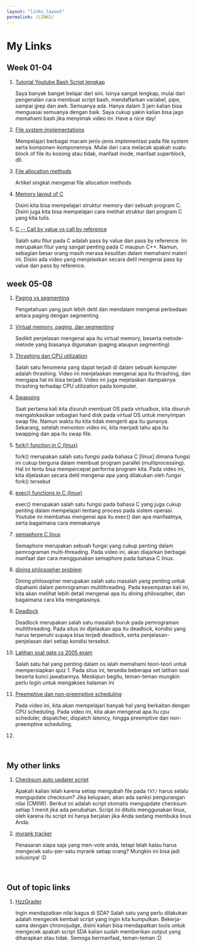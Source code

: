 ```yaml
---
layout: "links_layout"
permalink: /LINKS/
---
```



# My Links




## Week 01-04

1. [Tutorial Youtube Bash Script lengkap](https://www.youtube.com/watch?v=e7BufAVwDiM)

	Saya banyak banget belajar dari sini. Isinya sangat lengkap, mulai dari pengenalan cara membuat script bash, mendaftarkan variabel, pipe, sampai grep dan awk. Semuanya ada. Hanya dalam 3 jam kalian bisa menguasai semuanya dengan baik. Saya cukup yakin kalian bisa jago memahami bash jika menyimak video ini. Have a nice day!

2. [File system implementations](https://www.youtube.com/watch?v=JoTIG_ElTyY)

	Mempelajari berbagai macam jenis-jenis implementasi pada file system serta komponen-komponennya. Mulai dari cara melacak apakah suatu block of file itu kosong atau tidak, manfaat inode, manfaat superblock, dll.

3. [File allocation methods](https://www.geeksforgeeks.org/file-allocation-methods/)

	Artikel singkat mengenai file allocation methods

4. [Memory layout of C](https://www.youtube.com/watch?v=kpWG423uQIw)

   Disini kita bisa mempelajari struktur memory dari sebuah program C. Disini juga kita bisa mempelajari cara melihat struktur dari program C yang kita tulis.

5. [C -- Call by value vs call by reference](https://www.youtube.com/watch?v=HEiPxjVR8CU)

   Salah satu fitur pada C adalah pass by value dan pass by reference. Ini merupakan fitur yang sangat penting pada C maupun C++. Namun, sebagian besar orang masih merasa kesulitan dalam memahami materi ini. Disini ada video yang menjelaskan secara detil mengenai pass by value dan pass by reference.



## week 05-08

1. [Paging vs segmenting](https://www.youtube.com/watch?v=p9yZNLeOj4s)

     Pengetahuan yang jauh lebih detil dan mendalam mengenai perbedaan antara paging dengan segmenting.  

2. [Virtual memory, paging, dan segmenting](https://www.youtube.com/watch?v=qeOBEOBJREs)

     Sedikit penjelasan mengenai apa itu virtual memory, beserta metode-metode yang biasanya digunakan (paging ataupun segmenting)

3. [Thrashing dan CPU utilization](https://www.youtube.com/watch?v=mIJIDC-u8JU)

   Salah satu fenomena yang dapat terjadi di dalam sebuah komputer adalah thrashing. Video ini menjelaskan mengenai apa itu thrashing, dan mengapa hal ini bisa terjadi. Video ini juga mejelaskan dampaknya thrashing terhadap CPU utilization pada komputer.

4. [Swapping](https://www.youtube.com/watch?v=Qt49Hzh_TDc)

   Saat pertama kali kita disuruh membuat OS pada virtualbox, kita disuruh mengalokasikan sebagian hard disk pada virtual OS untuk menyimpan swap file. Namun waktu itu kita tidak mengerti apa itu gunanya. Sekarang, setelah menonton video ini, kita menjadi tahu apa itu swapping dan apa itu swap file.

5. [fork() function in C (linux)](https://www.youtube.com/watch?v=cex9XrZCU14)
	
	fork() merupakan salah satu fungsi pada bahasa C [linux] dimana fungsi ini cukup berguna dalam membuat program parallel (multiprocessing). Hal ini tentu bisa mempercepat performa program kita. Pada video ini, kita dijelaskan secara detil mengenai apa yang dilakukan oleh fungsi fork() tersebut
	
6. [exec() functions in C (linux)](https://www.youtube.com/watch?v=IFEFVXvjiHY)

     exec() merupakan salah satu fungsi pada bahasa C yang juga cukup penting dalam mempelajari tentang process pada sistem operasi. Youtube ini membahas mengenai apa itu exec() dan apa manfaatnya, serta bagaimana cara memakainya

7. [semaphore C linux](https://www.youtube.com/watch?v=TYnNKdf7cZM)

     Semaphore merupakan sebuah fungsi yang cukup penting dalam pemrograman multi-threading. Pada video ini, akan diajarkan berbagai manfaat dan cara menggunakan semaphore pada bahasa C linux.

8. [dining philosopher problem](https://www.youtube.com/watch?v=FYUi-u7UWgw)

     Dining philosopher merupakan salah satu masalah yang penting untuk dipahami dalam pemrograman multithreading. Pada kesempatan kali ini, kita akan melihat lebih detail mengenai apa itu dining philosopher, dan bagaimana cara kita mengatasinya.

9. [Deadlock](https://www.geeksforgeeks.org/introduction-of-deadlock-in-operating-system/)

     Deadlock merupakan salah satu masalah buruk pada pemrograman multithreading. Pada situs ini dijelaskan apa itu deadlock, kondisi yang harus terpenuhi supaya bisa terjadi deadlock, serta penjelasan-penjelasan dari setiap kondisi tersebut.

10. [Latihan soal gate cs 2005 exam](https://www.geeksforgeeks.org/operating-systems-set-16/#)

      Salah satu hal yang penting dalam os ialah memahami teori-teori untuk mempersiapkan quiz 1. Pada situs ini, tersedia beberapa set latihan soal beserta kunci jawabannya. Meskipun begitu, teman-teman mungkin perlu login untuk mengakses halaman ini

11. [Preemptive dan non-preemptive scheduling](https://www.youtube.com/watch?v=4DhFmL-6SDA)

	Pada video ini, kita akan mempelajari banyak hal yang berkaitan dengan CPU scheduling. Pada video ini, kita akan mengenal apa itu cpu scheduler, dispatcher, dispatch latency, hingga preemptive dan non-preemptive scheduling.


12.      

       


<br>

## My other links

1. [Checksum auto updater script](https://github.com/Hzz-Hzz/my_os212_useful_scripts/tree/main/automatic_checksum_updater)

   Apakah kalian lelah karena setiap mengubah file pada `TXT/` harus selalu mengupdate checksum? Jika kelupaan, akan ada sanksi pengurangan nilai (CMIIW). Berikut ini adalah script otomatis mengupdate checksum setiap 1 menit jika ada perubahan. Script ini ditulis menggunakan linux, oleh karena itu script ini hanya berjalan jika Anda sedang membuka linux Anda.

2. [myrank tracker](https://github.com/Hzz-Hzz/my_os212_useful_scripts/tree/main/rank_tracker)

   Penasaran siapa saja yang men-vote anda, tetapi lelah kalau harus mengecek satu-per-satu myrank setiap orang? Mungkin ini bisa jadi solusinya! :D



<br>

## Out of topic links


1. [HzzGrader](https://github.com/Hzzkygcs/SDA)

	Ingin mendapatkan nilai bagus di SDA? Salah satu yang perlu dilakukan adalah mengecek kembali script yang ingin kita kumpulkan. Bekerja-sama dengan chronojudge, disini kalian bisa mendapatkan tools untuk mengecek apakah script SDA kalian sudah memberikan output yang diharapkan atau tidak. Semoga bermanfaat, teman-teman :D